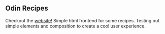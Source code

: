 ## Odin Recipes 
Checkout the [website!](https://reyesjl.github.io/odin-recipes/)
Simple html frontend for some recipes. Testing out simple elements and composition to create a cool user experience.
